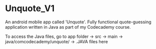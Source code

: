 # Unquote_V1
An android mobile app called 'Unquote'. Fully functional quote-guessing application written in Java as part of my Codecademy course.

To access the Java files, go to app folder -> src -> main -> java/comcodecademy/unquote/ -> .JAVA files here

